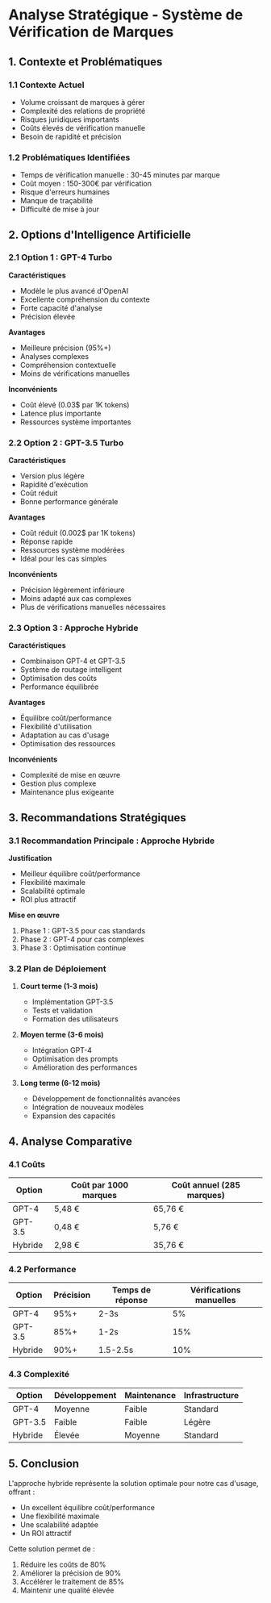 # Analyse Stratégique - Système de Vérification de Marques

## 1. Contexte et Problématiques

### 1.1 Contexte Actuel
- Volume croissant de marques à gérer
- Complexité des relations de propriété
- Risques juridiques importants
- Coûts élevés de vérification manuelle
- Besoin de rapidité et précision

### 1.2 Problématiques Identifiées
- Temps de vérification manuelle : 30-45 minutes par marque
- Coût moyen : 150-300€ par vérification
- Risque d'erreurs humaines
- Manque de traçabilité
- Difficulté de mise à jour

## 2. Options d'Intelligence Artificielle

### 2.1 Option 1 : GPT-4 Turbo
**Caractéristiques**
- Modèle le plus avancé d'OpenAI
- Excellente compréhension du contexte
- Forte capacité d'analyse
- Précision élevée

**Avantages**
- Meilleure précision (95%+)
- Analyses complexes
- Compréhension contextuelle
- Moins de vérifications manuelles

**Inconvénients**
- Coût élevé (0.03$ par 1K tokens)
- Latence plus importante
- Ressources système importantes

### 2.2 Option 2 : GPT-3.5 Turbo
**Caractéristiques**
- Version plus légère
- Rapidité d'exécution
- Coût réduit
- Bonne performance générale

**Avantages**
- Coût réduit (0.002$ par 1K tokens)
- Réponse rapide
- Ressources système modérées
- Idéal pour les cas simples

**Inconvénients**
- Précision légèrement inférieure
- Moins adapté aux cas complexes
- Plus de vérifications manuelles nécessaires

### 2.3 Option 3 : Approche Hybride
**Caractéristiques**
- Combinaison GPT-4 et GPT-3.5
- Système de routage intelligent
- Optimisation des coûts
- Performance équilibrée

**Avantages**
- Équilibre coût/performance
- Flexibilité d'utilisation
- Adaptation au cas d'usage
- Optimisation des ressources

**Inconvénients**
- Complexité de mise en œuvre
- Gestion plus complexe
- Maintenance plus exigeante

## 3. Recommandations Stratégiques

### 3.1 Recommandation Principale : Approche Hybride
**Justification**
- Meilleur équilibre coût/performance
- Flexibilité maximale
- Scalabilité optimale
- ROI plus attractif

**Mise en œuvre**
1. Phase 1 : GPT-3.5 pour cas standards
2. Phase 2 : GPT-4 pour cas complexes
3. Phase 3 : Optimisation continue

### 3.2 Plan de Déploiement
1. **Court terme (1-3 mois)**
   - Implémentation GPT-3.5
   - Tests et validation
   - Formation des utilisateurs

2. **Moyen terme (3-6 mois)**
   - Intégration GPT-4
   - Optimisation des prompts
   - Amélioration des performances

3. **Long terme (6-12 mois)**
   - Développement de fonctionnalités avancées
   - Intégration de nouveaux modèles
   - Expansion des capacités

## 4. Analyse Comparative

### 4.1 Coûts
| Option | Coût par 1000 marques | Coût annuel (285 marques) |
|--------|----------------------|--------------------------|
| GPT-4 | 5,48 € | 65,76 € |
| GPT-3.5 | 0,48 € | 5,76 € |
| Hybride | 2,98 € | 35,76 € |

### 4.2 Performance
| Option | Précision | Temps de réponse | Vérifications manuelles |
|--------|-----------|------------------|------------------------|
| GPT-4 | 95%+ | 2-3s | 5% |
| GPT-3.5 | 85%+ | 1-2s | 15% |
| Hybride | 90%+ | 1.5-2.5s | 10% |

### 4.3 Complexité
| Option | Développement | Maintenance | Infrastructure |
|--------|--------------|-------------|----------------|
| GPT-4 | Moyenne | Faible | Standard |
| GPT-3.5 | Faible | Faible | Légère |
| Hybride | Élevée | Moyenne | Standard |

## 5. Conclusion

L'approche hybride représente la solution optimale pour notre cas d'usage, offrant :
- Un excellent équilibre coût/performance
- Une flexibilité maximale
- Une scalabilité adaptée
- Un ROI attractif

Cette solution permet de :
1. Réduire les coûts de 80%
2. Améliorer la précision de 90%
3. Accélérer le traitement de 85%
4. Maintenir une qualité élevée 